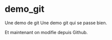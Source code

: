 # demo_git
Une demo de git
Une demo git qui se passe bien.

Et maintenant on modifie depuis Github.
